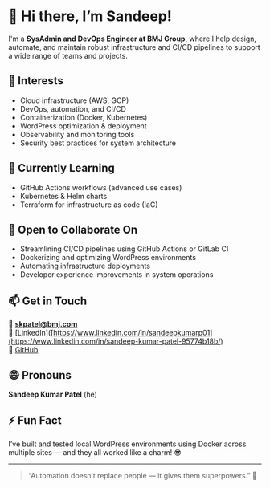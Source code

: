 # 👋 Hi there, I’m Sandeep!

I'm a **SysAdmin and DevOps Engineer at BMJ Group**, where I help design, automate, and maintain robust infrastructure and CI/CD pipelines to support a wide range of teams and projects.

## 👀 Interests
- Cloud infrastructure (AWS, GCP)
- DevOps, automation, and CI/CD
- Containerization (Docker, Kubernetes)
- WordPress optimization & deployment
- Observability and monitoring tools
- Security best practices for system architecture

## 🌱 Currently Learning
- GitHub Actions workflows (advanced use cases)
- Kubernetes & Helm charts
- Terraform for infrastructure as code (IaC)

## 💞️ Open to Collaborate On
- Streamlining CI/CD pipelines using GitHub Actions or GitLab CI
- Dockerizing and optimizing WordPress environments
- Automating infrastructure deployments
- Developer experience improvements in system operations

## 📫 Get in Touch
📧 **skpatel@bmj.com**  
💼 [LinkedIn]([https://www.linkedin.com/in/sandeepkumarp01](https://www.linkedin.com/in/sandeep-kumar-patel-95774b18b/)  
🐙 [GitHub](https://github.com/Sandeep-bmj)

## 😄 Pronouns
**Sandeep Kumar Patel** (he)

## ⚡ Fun Fact
I’ve built and tested local WordPress environments using Docker across multiple sites — and they all worked like a charm! 😎

---

> “Automation doesn’t replace people — it gives them superpowers.” 🚀
